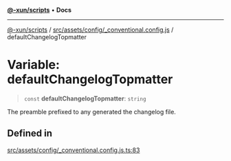 [**@-xun/scripts**](../../../../../README.md) • **Docs**

***

[@-xun/scripts](../../../../../README.md) / [src/assets/config/\_conventional.config.js](../README.md) / defaultChangelogTopmatter

# Variable: defaultChangelogTopmatter

> `const` **defaultChangelogTopmatter**: `string`

The preamble prefixed to any generated the changelog file.

## Defined in

[src/assets/config/\_conventional.config.js.ts:83](https://github.com/Xunnamius/xscripts/blob/fc291d92ca0fdd07ba7e5cb19471e1a974cabac7/src/assets/config/_conventional.config.js.ts#L83)
